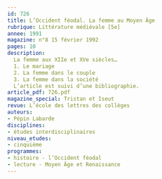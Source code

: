 ```yaml
---
id: 726
title: L’Occident féodal. La femme au Moyen Âge 
rubrique: Littérature médiévale [5e]
annee: 1991
magazine: n°8 15 février 1992
pages: 10
description: 
  La femme aux XIIe et XVe siècles…
  1. Le mariage
  2. La femme dans le couple
  3. La femme dans la société
  L’article est suivi d’une bibliographie.
article_pdf: 726.pdf
magazine_special: Tristan et Iseut
revue: L’école des lettres des collèges
auteurs:
- Pépin Labarde
disciplines:
- études interdisciplinaires
niveau_etudes:
- cinquième
programmes:
- histoire - l’Occident féodal
- lecture - Moyen Âge et Renaissance
---
```


